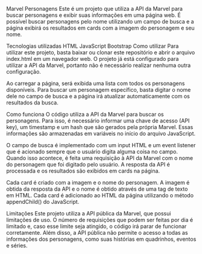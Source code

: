Marvel Personagens
Este é um projeto que utiliza a API da Marvel para buscar personagens e exibir suas informações em uma página web. É possível buscar personagens pelo nome utilizando um campo de busca e a página exibirá os resultados em cards com a imagem do personagem e seu nome.

Tecnologias utilizadas
HTML
JavaScript
Bootstrap
Como utilizar
Para utilizar este projeto, basta baixar ou clonar este repositório e abrir o arquivo index.html em um navegador web. O projeto já está configurado para utilizar a API da Marvel, portanto não é necessário realizar nenhuma outra configuração.

Ao carregar a página, será exibida uma lista com todos os personagens disponíveis. Para buscar um personagem específico, basta digitar o nome dele no campo de busca e a página irá atualizar automaticamente com os resultados da busca.

Como funciona
O código utiliza a API da Marvel para buscar os personagens. Para isso, é necessário informar uma chave de acesso (API key), um timestamp e um hash que são gerados pela própria Marvel. Essas informações são armazenadas em variáveis no início do arquivo JavaScript.

O campo de busca é implementado com um input HTML e um event listener que é acionado sempre que o usuário digita alguma coisa no campo. Quando isso acontece, é feita uma requisição à API da Marvel com o nome do personagem que foi digitado pelo usuário. A resposta da API é processada e os resultados são exibidos em cards na página.

Cada card é criado com a imagem e o nome do personagem. A imagem é obtida da resposta da API e o nome é obtido através de uma tag de texto em HTML. Cada card é adicionado ao HTML da página utilizando o método appendChild() do JavaScript.

Limitações
Este projeto utiliza a API pública da Marvel, que possui limitações de uso. O número de requisições que podem ser feitas por dia é limitado e, caso esse limite seja atingido, o código irá parar de funcionar corretamente. Além disso, a API pública não permite o acesso a todas as informações dos personagens, como suas histórias em quadrinhos, eventos e séries.
